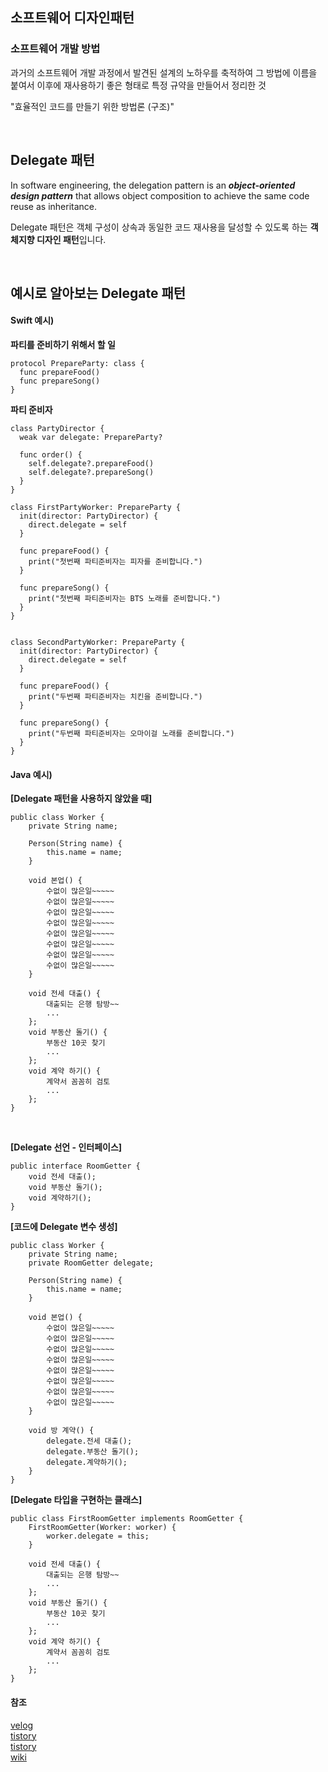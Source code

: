## 소프트웨어 디자인패턴

### 소프트웨어 개발 방법
과거의 소프트웨어 개발 과정에서 발견된 설계의 노하우를 축적하여 그 방법에 이름을 붙여서 이후에 재사용하기 좋은 형태로 특정 규약을 만들어서 정리한 것

"효율적인 코드를 만들기 위한 방법론 (구조)"

<br>

## Delegate 패턴
In software engineering, the delegation pattern is an ***object-oriented design pattern*** that allows object composition to achieve the same code reuse as inheritance.

Delegate 패턴은 객체 구성이 상속과 동일한 코드 재사용을 달성할 수 있도록 하는 **객체지향 디자인 패턴**입니다.

<br>

## 예시로 알아보는 Delegate 패턴

#### Swift 예시)

**파티를 준비하기 위해서 할 일**
```
protocol PrepareParty: class {
  func prepareFood()
  func prepareSong()
}
```

**파티 준비자**
```
class PartyDirector {
  weak var delegate: PrepareParty?

  func order() {
    self.delegate?.prepareFood()
    self.delegate?.prepareSong()
  }
}
```

```
class FirstPartyWorker: PrepareParty {
  init(director: PartyDirector) {
    direct.delegate = self
  }

  func prepareFood() {
    print("첫번째 파티준비자는 피자를 준비합니다.")
  }

  func prepareSong() {
    print("첫번째 파티준비자는 BTS 노래를 준비합니다.")
  }
}


class SecondPartyWorker: PrepareParty {
  init(director: PartyDirector) {
    direct.delegate = self
  }

  func prepareFood() {
    print("두번째 파티준비자는 치킨을 준비합니다.")
  }

  func prepareSong() {
    print("두번째 파티준비자는 오마이걸 노래를 준비합니다.")
  }
}
```


#### Java 예시)

**[Delegate 패턴을 사용하지 않았을 때]**
```
public class Worker {
    private String name;

    Person(String name) {
        this.name = name;
    }

    void 본업() {
        수없이 많은일~~~~~
        수없이 많은일~~~~~
        수없이 많은일~~~~~
        수없이 많은일~~~~~
        수없이 많은일~~~~~
        수없이 많은일~~~~~
        수없이 많은일~~~~~
        수없이 많은일~~~~~
    }

    void 전세 대출() {
        대출되는 은행 탐방~~
        ...
    };
    void 부동산 돌기() {
        부동산 10곳 찾기
        ...
    };
    void 계약 하기() {
        계약서 꼼꼼히 검토
        ...
    };
}
```

<br>

**[Delegate 선언 - 인터페이스]**
```
public interface RoomGetter {
    void 전세 대출();
    void 부동산 돌기();
    void 계약하기();
}
```

**[코드에 Delegate 변수 생성]**
```
public class Worker {
    private String name;
    private RoomGetter delegate;

    Person(String name) {
        this.name = name;
    }

    void 본업() {
        수없이 많은일~~~~~
        수없이 많은일~~~~~
        수없이 많은일~~~~~
        수없이 많은일~~~~~
        수없이 많은일~~~~~
        수없이 많은일~~~~~
        수없이 많은일~~~~~
        수없이 많은일~~~~~
    }

    void 방 계약() {
        delegate.전세 대출();
        delegate.부동산 돌기();
        delegate.계약하기();
    }
}
```


**[Delegate 타입을 구현하는 클래스]**
```
public class FirstRoomGetter implements RoomGetter {
    FirstRoomGetter(Worker: worker) {
        worker.delegate = this;
    }

    void 전세 대출() {
        대출되는 은행 탐방~~
        ...
    };
    void 부동산 돌기() {
        부동산 10곳 찾기
        ...
    };
    void 계약 하기() {
        계약서 꼼꼼히 검토
        ...
    };
}
```

  
#### 참조
[velog](https://velog.io/@zooneon/Delegate-%ED%8C%A8%ED%84%B4%EC%9D%B4%EB%9E%80-%EB%AC%B4%EC%97%87%EC%9D%BC%EA%B9%8C)  
[tistory](https://week-year.tistory.com/219)  
[tistory](https://wiserloner.tistory.com/461)  
[wiki](https://en.wikipedia.org/wiki/Delegation_pattern)
